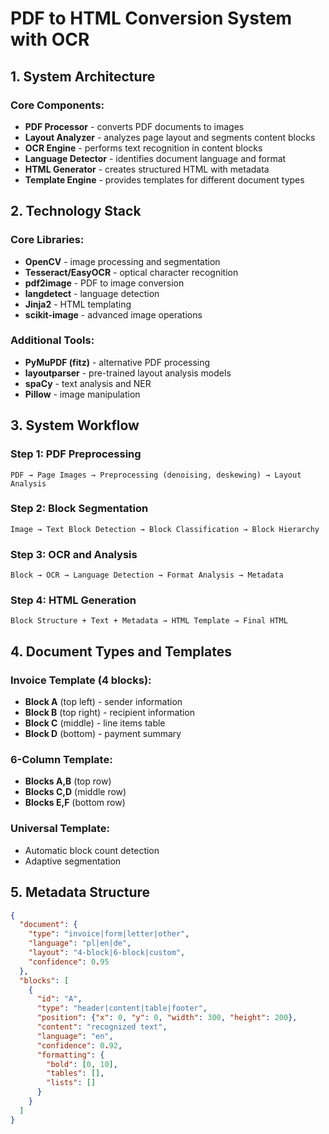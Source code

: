 # PDF to HTML Conversion System with OCR

## 1. System Architecture

### Core Components:
- **PDF Processor** - converts PDF documents to images
- **Layout Analyzer** - analyzes page layout and segments content blocks
- **OCR Engine** - performs text recognition in content blocks
- **Language Detector** - identifies document language and format
- **HTML Generator** - creates structured HTML with metadata
- **Template Engine** - provides templates for different document types

## 2. Technology Stack

### Core Libraries:
- **OpenCV** - image processing and segmentation
- **Tesseract/EasyOCR** - optical character recognition
- **pdf2image** - PDF to image conversion
- **langdetect** - language detection
- **Jinja2** - HTML templating
- **scikit-image** - advanced image operations

### Additional Tools:
- **PyMuPDF (fitz)** - alternative PDF processing
- **layoutparser** - pre-trained layout analysis models
- **spaCy** - text analysis and NER
- **Pillow** - image manipulation

## 3. System Workflow

### Step 1: PDF Preprocessing
```
PDF → Page Images → Preprocessing (denoising, deskewing) → Layout Analysis
```

### Step 2: Block Segmentation
```
Image → Text Block Detection → Block Classification → Block Hierarchy
```

### Step 3: OCR and Analysis
```
Block → OCR → Language Detection → Format Analysis → Metadata
```

### Step 4: HTML Generation
```
Block Structure + Text + Metadata → HTML Template → Final HTML
```

## 4. Document Types and Templates

### Invoice Template (4 blocks):
- **Block A** (top left) - sender information
- **Block B** (top right) - recipient information
- **Block C** (middle) - line items table
- **Block D** (bottom) - payment summary

### 6-Column Template:
- **Blocks A,B** (top row)
- **Blocks C,D** (middle row)
- **Blocks E,F** (bottom row)

### Universal Template:
- Automatic block count detection
- Adaptive segmentation

## 5. Metadata Structure

```json
{
  "document": {
    "type": "invoice|form|letter|other",
    "language": "pl|en|de",
    "layout": "4-block|6-block|custom",
    "confidence": 0.95
  },
  "blocks": [
    {
      "id": "A",
      "type": "header|content|table|footer",
      "position": {"x": 0, "y": 0, "width": 300, "height": 200},
      "content": "recognized text",
      "language": "en",
      "confidence": 0.92,
      "formatting": {
        "bold": [0, 10],
        "tables": [],
        "lists": []
      }
    }
  ]
}
```
